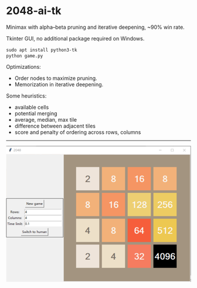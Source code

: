 # 2048-ai-tk
Minimax with alpha–beta pruning and iterative deepening, ~90% win rate.

Tkinter GUI, no additional package required on Windows.
```
sudo apt install python3-tk
python game.py
```

Optimizations:
- Order nodes to maximize pruning.
- Memorization in iterative deepening.

Some heuristics:
- available cells
- potential merging
- average, median, max tile
- difference between adjacent tiles
- score and penalty of ordering across rows, columns
---
![2048](4096.png)